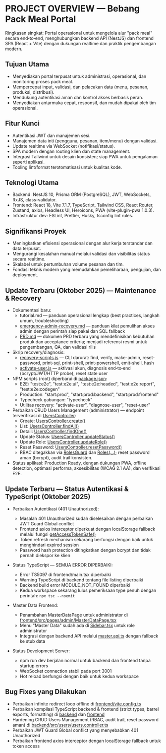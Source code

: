# PROJECT OVERVIEW — Bebang Pack Meal Portal
Ringkasan singkat:
Portal operasional untuk mengelola alur "pack meal" secara end‑to‑end, menghubungkan backend API (NestJS) dan frontend SPA (React + Vite) dengan dukungan realtime dan praktik pengembangan modern.

## Tujuan Utama
- Menyediakan portal terpusat untuk administrasi, operasional, dan monitoring proses pack meal.
- Mempercepat input, validasi, dan pelacakan data (menu, pesanan, produksi, distribusi).
- Mendukung autentikasi aman dan kontrol akses berbasis peran.
- Menyediakan antarmuka cepat, responsif, dan mudah dipakai oleh tim operasional.

## Fitur Kunci
- Autentikasi JWT dan manajemen sesi.
- Manajemen data inti (pengguna, pesanan, item/menu) dengan validasi.
- Update realtime via WebSocket (notifikasi/status).
- SPA modern dengan routing klien dan state management.
- Integrasi Tailwind untuk desain konsisten; siap PWA untuk pengalaman seperti aplikasi.
- Tooling lint/format terotomatisasi untuk kualitas kode.

## Teknologi Utama
- Backend: NestJS 10, Prisma ORM (PostgreSQL), JWT, WebSockets, RxJS, class-validator.
- Frontend: React 18, Vite 7.1.7, TypeScript, Tailwind CSS, React Router, Zustand, axios, Headless UI, Heroicons, PWA (vite-plugin-pwa 1.0.3).
- Infrastruktur dev: ESLint, Prettier, Husky, tsconfig lint rules.

## Signifikansi Proyek
- Meningkatkan efisiensi operasional dengan alur kerja terstandar dan data terpusat.
- Mengurangi kesalahan manual melalui validasi dan visibilitas status secara realtime.
- Skalabel untuk pertumbuhan volume pesanan dan tim.
- Fondasi teknis modern yang memudahkan pemeliharaan, pengujian, dan deployment.

## Update Terbaru (Oktober 2025) — Maintenance & Recovery

- Dokumentasi baru:
  - tutorial.md — panduan operasional lengkap (best practices, langkah umum, troubleshooting)
  - [emergency-admin-recovery.md](emergency-admin-recovery.md:1) — panduan kilat pemulihan akses admin dengan perintah siap pakai dan SQL fallback
  - [PRD.md](PRD.md:1) — dokumen PRD terbaru yang mendefinisikan kebutuhan produk dan acceptance criteria; menjadi referensi resmi untuk pengembangan, QA, dan validasi rilis
- Skrip recovery/diagnosis:
  - [recovery-scripts.js](recovery-scripts.js:1) — CLI darurat: find, verify, make-admin, reset-password, print-sql, print-shell, print-powershell, emit-shell, hash
  - [activate-user.js](activate-user.js:1) — aktivasi akun, diagnosis end‑to‑end (bcrypt/JWT/HTTP probe), reset state user
- NPM scripts (root) diperbarui di [package.json](package.json:9-34):
  - E2E: "test:e2e", "test:e2e:ui", "test:e2e:headed", "test:e2e:report", "test:e2e:codegen"
  - Production: "start:prod", "start:prod:backend", "start:prod:frontend"
  - Typecheck gabungan: "typecheck"
  - Utilitas recovery: "activate-user", "diagnose-user", "reset-user"
- Perbaikan CRUD Users Management (administrator) — endpoint terverifikasi di [UsersController](backend/src/users/users.controller.ts:1):
  - Create: [UsersController.create()](backend/src/users/users.controller.ts:29-34)
  - List: [UsersController.findAll()](backend/src/users/users.controller.ts:37-41)
  - Detail: [UsersController.findOne()](backend/src/users/users.controller.ts:44-48)
  - Update Status: [UsersController.updateStatus()](backend/src/users/users.controller.ts:51-63)
  - Update Role: [UsersController.updateRole()](backend/src/users/users.controller.ts:66-74)
  - Reset Password: [UsersController.resetPassword()](backend/src/users/users.controller.ts:77-85)
  - RBAC ditegakkan via [RolesGuard](backend/src/common/guards/roles.guard.ts:10) dan [Roles(...)](backend/src/common/decorators/roles.decorator.ts:17); reset password aman (bcrypt), audit trail konsisten.
- Status aplikasi: Production Ready, dengan dukungan PWA, offline detection, optimasi performa, aksesibilitas (WCAG 2.1 AA), dan verifikasi E2E.

## Update Terbaru — Status Autentikasi & TypeScript (Oktober 2025)

- Perbaikan Autentikasi (401 Unauthorized):
  - Masalah 401 Unauthorized sudah diselesaikan dengan perbaikan JWT Guard Global conflict
  - Frontend axios interceptor diperkuat dengan localStorage fallback melalui fungsi [getAccessTokenSafe()](frontend/src/lib/axios.ts:80)
  - Token refresh mechanism sekarang berfungsi dengan baik untuk menghindari expired session
  - Password hash protection ditingkatkan dengan bcrypt dan tidak pernah diekspor ke klien

- Status TypeScript — SEMUA ERROR DIPERBAIKI:
  - Error TS5097 di frontend/main.tsx diperbaiki
  - Warning TypeScript di backend tentang file listing diperbaiki
  - Backend build error MODULE_NOT_FOUND diperbaiki
  - Kedua workspace sekarang lulus pemeriksaan type penuh dengan perintah: `npx tsc --noemit`

- Master Data Frontend:
  - Penambahan MasterDataPage untuk administrator di [frontend/src/pages/admin/MasterDataPage.tsx](frontend/src/pages/admin/MasterDataPage.tsx:1)
  - Menu "Master Data" sudah ada di [Sidebar.tsx](frontend/src/components/layout/Sidebar.tsx:36) untuk role administrator
  - Integrasi dengan backend API melalui [master.api.ts](frontend/src/services/api/master.api.ts:1) dengan fallback ke stub data

- Status Development Server:
  - npm run dev berjalan normal untuk backend dan frontend tanpa startup errors
  - WebSocket connection stabil pada port 3001
  - Hot reload berfungsi dengan baik untuk kedua workspace

## Bug Fixes yang Dilakukan

- Perbaikan infinite redirect loop offline di [frontend/vite.config.ts](frontend/vite.config.ts)
- Perbaikan kompilasi TypeScript backend & frontend (strict types, barrel exports, formatting) di [backend](backend/package.json) dan [frontend](frontend/package.json)
- Hardening CRUD Users Management (RBAC, audit trail, reset password aman) di [backend/src/users/users.controller.ts](backend/src/users/users.controller.ts)
- Perbaikan JWT Guard Global conflict yang menyebabkan 401 Unauthorized
- Perbaikan frontend axios interceptor dengan localStorage fallback untuk token access
